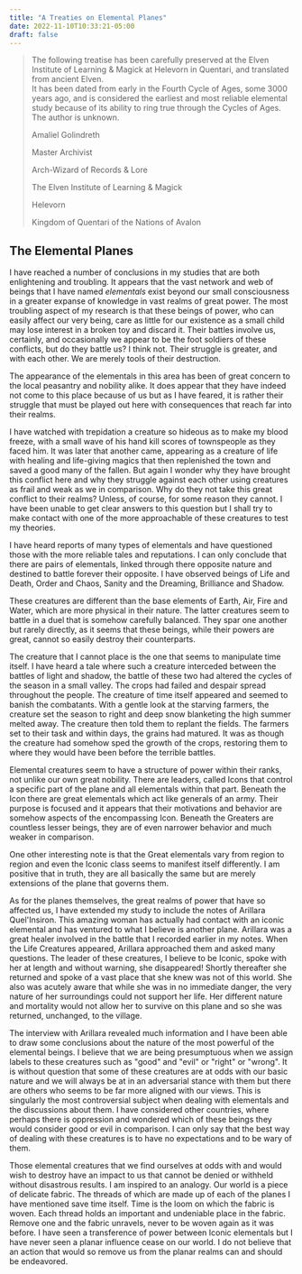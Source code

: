```yaml
---
title: "A Treaties on Elemental Planes"
date: 2022-11-10T10:33:21-05:00
draft: false
---
```


>  The following treatise has been carefully preserved at the Elven Institute of Learning & Magick at Helevorn in Quentari, and translated from ancient Elven.  
>  It has been dated from early in the Fourth Cycle of Ages, some 3000 years ago, and is considered the earliest and most reliable elemental study because of its ability to ring true through the Cycles of Ages. The author is unknown.
>
>  Amaliel Golindreth
>
>  Master Archivist 
>
>  Arch-Wizard of Records & Lore
>
>  The Elven Institute of Learning & Magick
>
>  Helevorn
>
>  Kingdom of Quentari of the Nations of Avalon

##  The Elemental Planes

I have reached a number of conclusions in my studies that are both enlightening and troubling. It appears that the vast network and web of beings that I have named *elementals* exist beyond our small consciousness in a greater expanse of knowledge in vast realms of great power. The most troubling aspect of my research is that these beings of power, who can easily affect our very being, care as little for our existence as a small child may lose interest in a broken toy and discard it. Their battles involve us, certainly, and occasionally we appear to be the foot soldiers of these conflicts, but do they battle us? I think not. Their struggle is greater, and with each other. We are merely tools of their destruction.

The appearance of the elementals in this area has been of great concern to the local peasantry and nobility alike. It does appear that they have indeed not come to this place because of us but as I have feared, it is rather their struggle that must be played out here with consequences that reach far into their realms.

I have watched with trepidation a creature so hideous as to make my blood freeze, with a small wave of his hand kill scores of townspeople as they faced him. It was later that another came, appearing as a creature of life with healing and life-giving magics that then replenished the town and saved a good many of the fallen. But again I wonder why they have brought this conflict here and why they struggle against each other using creatures as frail and weak as we in comparison. Why do they not take this great conflict to their realms? Unless, of course, for some reason they cannot. I have been unable to get clear answers to this question but I shall try to make contact with one of the more approachable of these creatures to test my theories.

I have heard reports of many types of elementals and have questioned those with the more reliable tales and reputations. I can only conclude that there are pairs of elementals, linked through there opposite nature and destined to battle forever their opposite. I have observed beings of Life and Death, Order and Chaos, Sanity and the Dreaming, Brilliance and Shadow. 

These creatures are different than the base elements of Earth, Air, Fire and Water, which are more physical in their nature. The latter creatures seem to battle in a duel that is somehow carefully balanced. They spar one another but rarely directly, as it seems that these beings, while their powers are great, cannot so easily destroy their counterparts.

The creature that I cannot place is the one that seems to manipulate time itself. I have heard a tale where such a creature interceded between the battles of light and shadow, the battle of these two had altered the cycles of the season in a small valley. The crops had failed and despair spread throughout the people. The creature of time itself appeared and seemed to banish the combatants. With a gentle look at the starving farmers, the creature set the season to right and deep snow blanketing the high summer melted away. The creature then told them to replant the fields. The farmers set to their task and within days, the grains had matured. It was as though the creature had somehow sped the growth of the crops, restoring them to where they would have been before the terrible battles.

Elemental creatures seem to have a structure of power within their ranks, not unlike our own great nobility. There are leaders, called Icons that control a specific part of the plane and all elementals within that part. Beneath the Icon there are great elementals which act like generals of an army. Their purpose is focused and it appears that their motivations and behavior are somehow aspects of the encompassing Icon. Beneath the Greaters are countless lesser beings, they are of even narrower behavior and much weaker in comparison. 

One other interesting note is that the Great elementals vary from region to region and even the Iconic class seems to manifest itself differently. I am positive that in truth, they are all basically the same but are merely extensions of the plane that governs them.

As for the planes themselves, the great realms of power that have so affected us, I have extended my study to include the notes of Arillara Quel'Insiron. This amazing woman has actually had contact with an iconic elemental and has ventured to what I believe is another plane. Arillara was a great healer involved in the battle that I recorded earlier in my notes. When the Life Creatures appeared, Arillara approached them and asked many questions. The leader of these creatures, I believe to be Iconic, spoke with her at length and without warning, she disappeared! Shortly thereafter she returned and spoke of a vast place that she knew was not of this world. She also was acutely aware that while she was in no immediate danger, the very nature of her surroundings could not support her life. Her different nature and mortality would not allow her to survive on this plane and so she was returned, unchanged, to the village. 

The interview with Arillara revealed much information and I have been able to draw some conclusions about the nature of the most powerful of the elemental beings. I believe that we are being presumptuous when we assign labels to these creatures such as "good" and "evil" or "right" or "wrong". It is without question that some of these creatures are at odds with our basic nature and we will always be at in an adversarial stance with them but there are others who seems to be far more aligned with our views. This is singularly the most controversial subject when dealing with elementals and the discussions about them. I have considered other countries, where perhaps there is oppression and wondered which of these beings they would consider good or evil in comparison. I can only say that the best way of dealing with these creatures is to have no expectations and to be wary of them.

Those elemental creatures that we find ourselves at odds with and would wish to destroy have an impact to us that cannot be denied or withheld without disastrous results. I am inspired to an analogy. Our world is a piece of delicate fabric. The threads of which are made up of each of the planes I have mentioned save time itself. Time is the loom on which the fabric is woven. Each thread holds an important and undeniable place in the fabric. Remove one and the fabric unravels, never to be woven again as it was before. I have seen a transference of power between Iconic elementals but I have never seen a planar influence cease on our world. I do not believe that an action that would so remove us from the planar realms can and should be endeavored. 